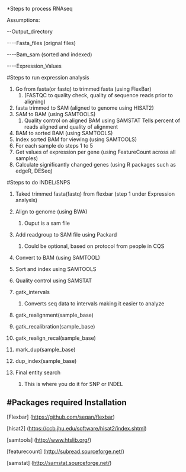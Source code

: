 *Steps to process RNAseq

Assumptions:
 
--Output_directory

----Fasta_files (orignal files)

----Bam_sam (sorted and indexed)

----Expression_Values

#Steps to run expression analysis

1. Go from fasta(or fastq) to trimmed fasta (using FlexBar) 
    1. (FASTQC to quality check, quality of sequence reads prior to aligning)
2. fasta trimmed to SAM (aligned to genome using HISAT2)
3. SAM to BAM (using SAMTOOLS)
    1. Quality control on aligned BAM using SAMSTAT
Tells percent of reads aligned and quality of alignment
4. BAM to sorted BAM (using SAMTOOLS)
5. Index sorted BAM for viewing (using SAMTOOLS)
6. For each sample do steps 1 to 5
7. Get values of expression per gene (using FeatureCount across all samples)
8. Calculate significantly changed genes (using R packages such as edgeR, DESeq)

#Steps to do INDEL/SNPS

1. Taked trimmed fasta(fastq) from flexbar (step 1 under Expression analysis)

2. Align to genome (using BWA)
    1. Ouput is a sam file
3. Add readgroup to SAM file using Packard
    1. Could be optional, based on protocol from people in CQS
4. Convert to BAM (using SAMTOOL)
5. Sort and index using SAMTOOLS
6. Quality control using SAMSTAT
7. gatk_intervals
    1. Converts seq data to intervals making it easier to analyze
8.  gatk_realignment(sample_base)
9.  gatk_recalibration(sample_base)
10. gatk_realign_recal(sample_base)
11. mark_dup(sample_base)
12. dup_index(sample_base)
13. Final entity search
    1. This is where you do it for SNP or INDEL

#Packages required
Installation
------------
[Flexbar] (https://github.com/seqan/flexbar)

[hisat2] (https://ccb.jhu.edu/software/hisat2/index.shtml)

[samtools] (http://www.htslib.org/)

[featurecount] (http://subread.sourceforge.net/)

[samstat] (http://samstat.sourceforge.net/)
